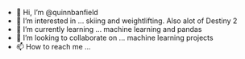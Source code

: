 - 👋 Hi, I’m @quinnbanfield
- 👀 I’m interested in ... skiing and weightlifting. Also alot of Destiny 2
- 🌱 I’m currently learning ... machine learning and pandas
- 💞️ I’m looking to collaborate on ... machine learning projects
- 📫 How to reach me ...

<!---
quinnbanfield/quinnbanfield is a ✨ special ✨ repository because its `README.md` (this file) appears on your GitHub profile.
You can click the Preview link to take a look at your changes.
--->
